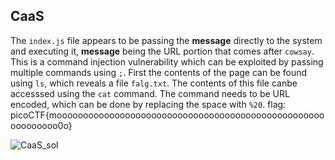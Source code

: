 ## CaaS
The `index.js` file appears to be passing the __message__ directly to the system and executing it, __message__ being the URL portion that comes after `cowsay`. This is a command injection vulnerability which can be exploited by passing multiple commands using `;`. First the contents of the page can be found using `ls`, which reveals a file `falg.txt`. The contents of this file canbe accesssed using the `cat` command. The command needs to be URL encoded, which can be done by replacing the space with `%20`.
flag: picoCTF{moooooooooooooooooooooooooooooooooooooooooooooooooooooooooooo0o}

![CaaS_sol](https://github.com/mizar-0/Cryptonite-JTP-2/assets/76529146/935616f2-be03-48d4-8680-93fb4f7fe4c3)
